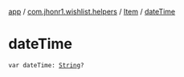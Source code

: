 [app](../../index.md) / [com.jhonr1.wishlist.helpers](../index.md) / [Item](index.md) / [dateTime](./date-time.md)

# dateTime

`var dateTime: `[`String`](https://kotlinlang.org/api/latest/jvm/stdlib/kotlin/-string/index.html)`?`